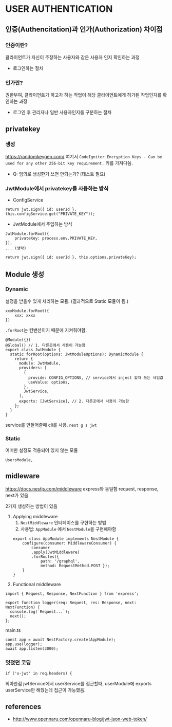 # USER AUTHENTICATION

## 인증(Authencitation)과 인가(Authorization) 차이점


### 인증이란?
클라이언트가 자신이 주장하는 사용자와 같은 사용자 인지 확인하는 과정
- 로그인하는 절차


### 인가란?
권한부여, 클라이언트가 하고자 하는 작업이 해당 클라이언트에게 허가된 작업인지를 확인하는 과정
- 로그인 후 관리자나 일반 사용자인지를 구분하는 절차



## privatekey

### 생성
https://randomkeygen.com/
여기서 
`CodeIgniter Encryption Keys - Can be used for any other 256-bit key requirement.` 키를 가져다씀. 

- Q: 임의로 생성한거 쓰면 안되는가? (테스트 필요)


### JwtModule에서 privatekey를 사용하는 방식
- ConfigService

```
return jwt.sign({ id: userId }, this.configService.get("PRIVATE_KEY"));
```


- JwtModule에서 주입하는 방식
```
JwtModule.forRoot({
    privateKey: process.env.PRIVATE_KEY,
}),
... (생략)

return jwt.sign({ id: userId }, this.options.privateKey);
```

## Module 생성

### Dynamic
설정을 받을수 있게 처리하는 모듈.
(결과적으로 Static 모듈이 됨.)
```
xxxModule.forRoot({
    xxx: xxxx
})
```
`.forRoot`는 컨밴션이기 때문에 지켜줘야함.



```
@Module({})
@Global() // 1. 다른곳에서 사용이 가능함
export class JwtModule {
  static forRoot(options: JwtModuleOptions): DynamicModule {
    return {
      module: JwtModule,
      providers: [
        {
          provide: CONFIG_OPTIONS, // service에서 inject 할때 쓰는 네임값
          useValue: options,
        },
        JwtService,
      ],
      exports: [JwtService], // 2. 다른곳에서 사용이 가능함
    };
  }
}

```

service를 만들어줄때 cli를 사용.
`nest g s jwt`


### Static
어떠한 설정도 적용되어 있지 않는 모듈

```
UsersModule,
```

## midleware
https://docs.nestjs.com/middleware
express와 동일함
request, response, next가 있음

2가지 생성하는 방법이 있음
1. Applying middleware
   1. `NestMiddleware` 인터페이스를 구현하는 방법
   2. 사용법: `AppModule` 에서 `NestModule`을 구현해야함
    ```
    export class AppModule implements NestModule {
        configure(consumer: MiddlewareConsumer) {
            consumer
            .apply(JwtMiddleware)
            .forRoutes({ 
                path: '/graphql', 
                method: RequestMethod.POST });
        }
    }
    ```
2. Functional middleware
```
import { Request, Response, NextFunction } from 'express';

export function logger(req: Request, res: Response, next: NextFunction) {
  console.log(`Request...`);
  next();
};
```

main.ts
```
const app = await NestFactory.create(AppModule);
app.use(logger);
await app.listen(3000);
```


### 멋졌던 코딩
```
if ('x-jwt' in req.headers) {
```


의아한점
jwtService에서 userService를 접근할때, userModule에 exports userService만 해줬는데 접근이 가능했음.



## references
- http://www.opennaru.com/opennaru-blog/jwt-json-web-token/